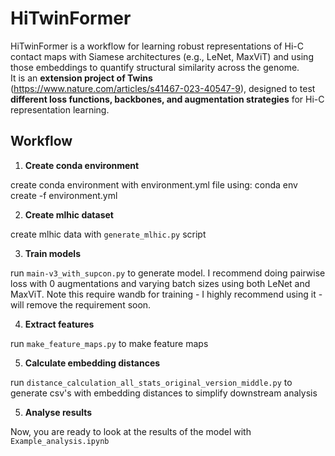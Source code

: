 # HiTwinFormer

HiTwinFormer is a workflow for learning robust representations of Hi-C contact maps with Siamese architectures (e.g., LeNet, MaxViT) and using those embeddings to quantify structural similarity across the genome.  
It is an **extension project of Twins** (https://www.nature.com/articles/s41467-023-40547-9), designed to test **different loss functions, backbones, and augmentation strategies** for Hi-C representation learning.

## Workflow

1. **Create conda environment**

create conda environment with environment.yml file using: conda env create -f environment.yml

2. **Create mlhic dataset**

create mlhic data with `generate_mlhic.py` script

3. **Train models**

run `main-v3_with_supcon.py` to generate model. I recommend doing pairwise loss with 0 augmentations and varying batch sizes using both LeNet and MaxViT. Note this require wandb for training - I highly recommend using it - will remove the requirement soon.

4. **Extract features**

run `make_feature_maps.py` to make feature maps

5. **Calculate embedding distances**

run `distance_calculation_all_stats_original_version_middle.py` to generate csv's with embedding distances to simplify downstream analysis

5. **Analyse results**

Now, you are ready to look at the results of the model with `Example_analysis.ipynb`


